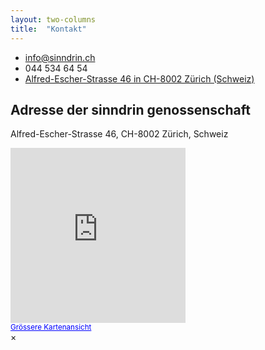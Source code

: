 ```yaml
---
layout: two-columns
title:  "Kontakt"
---
```

<!-- Kontakt -->
<ul class="side-nav">
  <li><a href="mailto:info@sinndrin.ch"><i class="fi-mail"></i> info@sinndrin.ch</a></li>
  <li><i class="fi-telephone"></i> 044 534 64 54</li>
  <li><a href="#" data-reveal-id="addressModal"><i class="fi-map"></i> Alfred-Escher-Strasse 46 in
    CH-8002 Zürich (Schweiz)</a></li>
</ul>

<!-- Reveal Modals begin -->
<div id="addressModal" class="reveal-modal" data-reveal>
  <h2>Adresse der sinndrin genossenschaft</h2>

  <p>Alfred-Escher-Strasse 46, CH-8002 Zürich, Schweiz</p>
  <!-- data-interchange begin -->
  <div
      data-interchange="[/ueber-uns/kontakt/default.html, (small)], [/ueber-uns/kontakt/medium.html, (medium)], [/ueber-uns/kontakt/large.html, (large)]">
    <div data-alert class="alert-box secondary radius">
      <!-- default content begin -->
      <!-- TODO: map auf ueber-uns auf google places ändern -->
      <iframe width="280" height="280" frameborder="0" scrolling="no" marginheight="0" marginwidth="0"
              src="https://maps.google.ch/maps?f=q&amp;source=s_q&amp;hl=de&amp;geocode=&amp;q=Alfred+Escher-Strasse+46,+8002+Z%C3%BCrich&amp;aq=&amp;sll=47.362067,8.533785&amp;sspn=0.010886,0.021672&amp;ie=UTF8&amp;hq=&amp;hnear=Alfred+Escher-Strasse+46,+Kreis+2,+8002+Z%C3%BCrich&amp;ll=47.362069,8.533781&amp;spn=0.010886,0.021672&amp;t=m&amp;z=14&amp;output=embed"></iframe>
      <br/>
      <small><a
          href="https://maps.google.ch/maps?f=q&amp;source=embed&amp;hl=de&amp;geocode=&amp;q=Alfred+Escher-Strasse+46,+8002+Z%C3%BCrich&amp;aq=&amp;sll=47.362067,8.533785&amp;sspn=0.010886,0.021672&amp;ie=UTF8&amp;hq=&amp;hnear=Alfred+Escher-Strasse+46,+Kreis+2,+8002+Z%C3%BCrich&amp;ll=47.362069,8.533781&amp;spn=0.010886,0.021672&amp;t=m&amp;z=14"
          style="color:#0000FF;text-align:left">Grössere Kartenansicht</a></small>
      <!-- default content end -->
    </div>
  </div>
  <!-- data-interchange end -->
  <a class="close-reveal-modal">&#215;</a>
</div>
<!-- Reveal Modals end -->